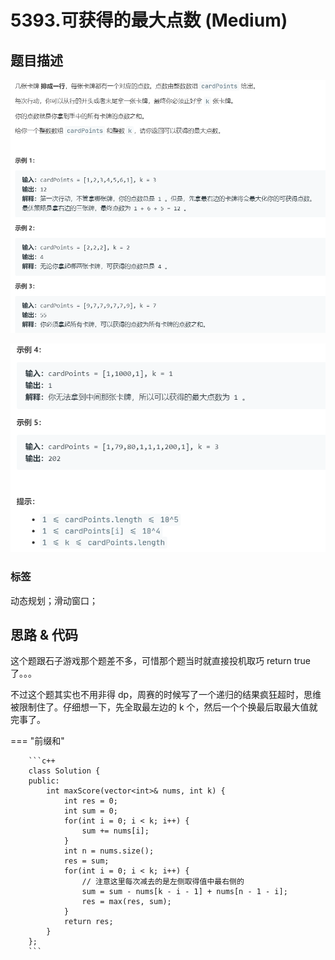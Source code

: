 # 5393.可获得的最大点数 (Medium)

## 题目描述

![](5393-1.png)

![](5393-2.png)

### 标签

动态规划；滑动窗口；

## 思路 & 代码

这个题跟石子游戏那个题差不多，可惜那个题当时就直接投机取巧 return true 了。。。

不过这个题其实也不用非得 dp，周赛的时候写了一个递归的结果疯狂超时，思维被限制住了。仔细想一下，先全取最左边的 k 个，然后一个个换最后取最大值就完事了。

=== "前缀和"

		```c++
		class Solution {
		public:
		    int maxScore(vector<int>& nums, int k) {
		        int res = 0;
		        int sum = 0;
		        for(int i = 0; i < k; i++) {
		            sum += nums[i];
		        }
		        int n = nums.size();
		        res = sum;
		        for(int i = 0; i < k; i++) {
		            // 注意这里每次减去的是左侧取得值中最右侧的
		            sum = sum - nums[k - i - 1] + nums[n - 1 - i];
		            res = max(res, sum);
		        }
		        return res;
		    }
		};
		```
